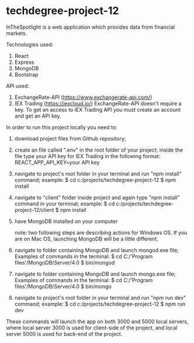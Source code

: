 # techdegree-project-12
InTheSpotlight is a web application which provides data from financial markets.

Technologies used:
1. React
2. Express
3. MongoDB
4. Bootstrap

API used:
1. ExchangeRate-API (https://www.exchangerate-api.com/)
2. IEX Trading (https://iexcloud.io/)
ExchangeRate-API doesn't require a key.
To get an access to IEX Trading API you must create an account and get an API key.

In order to run this project locally you need to:
1. download project files from Github repository;

2. create an file called ".env" in the root folder of your project; inside the file type your API key for IEX Trading in the following format: REACT_APP_API_KEY=your API key

3. navigate to project's root folder in your terminal and run "npm install" command;
example:
$ cd c:/projects/techdegree-project-12
$ npm install

4. navigate to "client" folder inside project and again type "npm install" command in your terminal;
example:
$ cd c:/projects/techdegree-project-12/client
$ npm install

5. have MongoDB installed on your computer

   note: two following steps are describing actions for Windows OS. If you are on Mac OS, launching MongoDB will be a little different.

6. navigate to folder containing MongoDB and launch mongod.exe file;
   Examples of commands in the terminal:
   $ cd C:/'Program files'/MongoDB/Server/4.0
   $ bin/mongod

7. navigate to folder containing MongoDB and launch mongo.exe file;
   Examples of commands in the terminal:
   $ cd C:/'Program files'/MongoDB/Server/4.0
   $ bin/mongo

 8. navigate to project's root folder in your terminal and run "npm run dev" command;
example:
$ cd c:/projects/techdegree-project-12
$ npm run dev

These commands will launch the app on both 3000 and 5000 local servers, where local server 3000 is used for client-side of the project, and
local server 5000 is used for back-end of the project.
